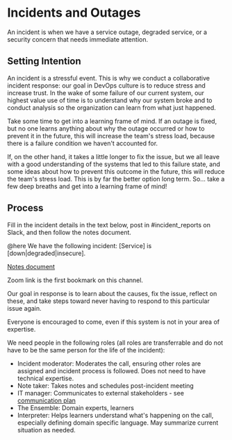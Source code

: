 # Incidents and Outages

An incident is when we have a service outage, degraded service, or a security concern that needs immediate attention.

## Setting Intention

An incident is a stressful event. This is why we conduct a collaborative incident response: our goal in DevOps culture is to reduce stress and increase trust. In the wake of some failure of our current system, our highest value use of time is to understand why our system broke and to conduct analysis so the organization can learn from what just happened.

Take some time to get into a learning frame of mind. If an outage is fixed, but no one learns anything about why the outage occurred or how to prevent it in the future, this will increase the team's stress load, because there is a failure condition we haven't accounted for. 

If, on the other hand, it takes a little longer to fix the issue, but we all leave with a good understanding of the systems that led to this failure state, and some ideas about how to prevent this outcome in the future, this will reduce the team's stress load. This is by far the better option long term. So... take a few deep breaths and get into a learning frame of mind! 

## Process

Fill in the incident details in the text below, post in #incident_reports on Slack, and then follow the notes document.

@here We have the following incident: [Service] is [down|degraded|insecure].

[Notes document](https://docs.google.com/document/d/1Q0GFVxVDO64O7zrb3gc5y-EXAxxyoM3VQvHQjIdq9hs/edit)

Zoom link is the first bookmark on this channel.

Our goal in response is to learn about the causes, fix the issue, reflect on these, and take steps toward never having to respond to this particular issue again.

Everyone is encouraged to come, even if this system is not in your area of expertise. 

We need people in the following roles (all roles are transferrable and do not have to be the same person for the life of the incident):
- Incident moderator: Moderates the call, ensuring other roles are assigned and incident process is followed. Does not need to have technical expertise.
- Note taker: Takes notes and schedules post-incident meeting
- IT manager: Communicates to external stakeholders - see [communication plan](https://lib-confluence.princeton.edu/display/IT/IT+Outages+Communication+Plan)
- The Ensemble: Domain experts, learners
- Interpreter: Helps learners understand what's happening on the call, especially defining domain specific language. May summarize current situation as needed.
